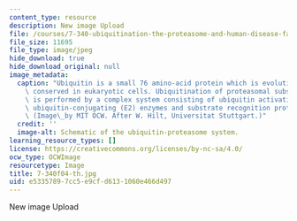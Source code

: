 ```yaml
---
content_type: resource
description: New image Upload
file: /courses/7-340-ubiquitination-the-proteasome-and-human-disease-fall-2004/e53357897cc5e9cfd6131060e466d497_7-340f04-th.jpg
file_size: 11695
file_type: image/jpeg
hide_download: true
hide_download_original: null
image_metadata:
  caption: "Ubiquitin is a small 76 amino-acid protein which is evolutionarily highly\
    \ conserved in eukaryotic cells. Ubiquitination of proteasomal substrate proteins\
    \ is performed by a complex system consisting of ubiquitin activating (E1) enzymes,\
    \ ubiquitin-conjugating (E2) enzymes and substrate recognition proteins (E3 enzymes).\
    \ (Image\_by MIT OCW. After W. Hilt, Universitat Stuttgart.)"
  credit: ''
  image-alt: Schematic of the ubiquitin-proteasome system.
learning_resource_types: []
license: https://creativecommons.org/licenses/by-nc-sa/4.0/
ocw_type: OCWImage
resourcetype: Image
title: 7-340f04-th.jpg
uid: e5335789-7cc5-e9cf-d613-1060e466d497
---
```

New image Upload